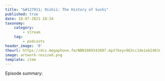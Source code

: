 ```yaml
---
title: "&#127911; Oishii: The History of Sushi"
published: true
date: 18-07-2021 18:34
taxonomy:
    category:
        - stream
    tag:
        - podcasts
header_image: '0'
theurl: https://dcs.megaphone.fm/NBN1089343807.mp3?key=963cc1de1eb2401076da08852ec9ad21&via=087c5056-d9b8-11eb-9b35-4b126760ed6e
image: artwork-resized.png
template: item
--- 
```

Episode summary: 
